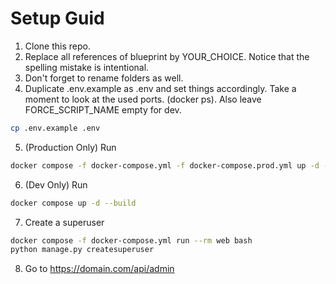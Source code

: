 # Setup Guid

1. Clone this repo.
2. Replace all references of blueprint by YOUR_CHOICE. Notice that the spelling mistake is intentional.
3. Don't forget to rename folders as well.
4. Duplicate .env.example as .env and set things accordingly. Take a moment to look at the used ports. (docker ps). Also leave FORCE_SCRIPT_NAME empty for dev.

```bash
cp .env.example .env
```

5. (Production Only) Run

```bash
docker compose -f docker-compose.yml -f docker-compose.prod.yml up -d --build
```

6. (Dev Only) Run

```bash
docker compose up -d --build
```

7. Create a superuser

```bash
docker compose -f docker-compose.yml run --rm web bash
python manage.py createsuperuser
```

8. Go to https://domain.com/api/admin
